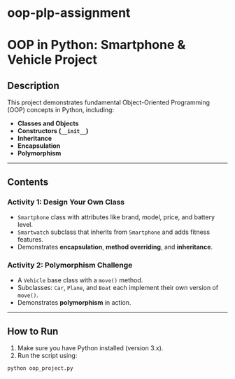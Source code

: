 # oop-plp-assignment
#  OOP in Python: Smartphone & Vehicle Project

## Description
This project demonstrates fundamental Object-Oriented Programming (OOP) concepts in Python, including:

- **Classes and Objects**
- **Constructors (`__init__`)**
- **Inheritance**
- **Encapsulation**
- **Polymorphism**

---

##  Contents

### Activity 1: Design Your Own Class
- `Smartphone` class with attributes like brand, model, price, and battery level.
- `Smartwatch` subclass that inherits from `Smartphone` and adds fitness features.
- Demonstrates **encapsulation**, **method overriding**, and **inheritance**.

###  Activity 2: Polymorphism Challenge
- A `Vehicle` base class with a `move()` method.
- Subclasses: `Car`, `Plane`, and `Boat` each implement their own version of `move()`.
- Demonstrates **polymorphism** in action.

---

##  How to Run

1. Make sure you have Python installed (version 3.x).
2. Run the script using:

```bash
python oop_project.py
